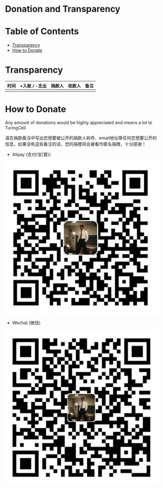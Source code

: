 # Donation and Transparency

# Table of Contents

   * [Transparency](#transparency)
   * [How to Donate](#how-to-donate)

# Transparency

|   时间    | +入账 / -支出 |               捐款人                | 收款人 | 备注 |
| :-------: | :-----------: | :---------------------------------: | :----: | :--: |
|  |     |  |        |      |

# How to Donate

Any amount of donations would be highly appreciated and means a lot to TuringCell.

请在捐款备注中写出您想要被公开的捐款人称呼、email地址等任何您想要公开的信息，如果没有这些备注的话，您的捐赠将会被看作匿名捐赠，十分感谢！

* Alipay (支付(宝|寶))

![qr_alipay](img/qr_alipay.png)

* Wechat (微信)

![qr_wechat](img/qr_wechat.png)
